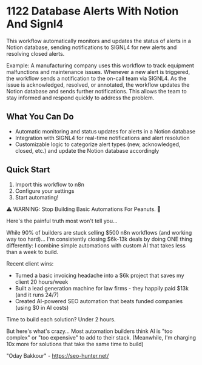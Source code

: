 # 1122 Database Alerts With Notion And Signl4

This workflow automatically monitors and updates the status of alerts in a Notion database, sending notifications to SIGNL4 for new alerts and resolving closed alerts.

Example: A manufacturing company uses this workflow to track equipment malfunctions and maintenance issues. Whenever a new alert is triggered, the workflow sends a notification to the on-call team via SIGNL4. As the issue is acknowledged, resolved, or annotated, the workflow updates the Notion database and sends further notifications. This allows the team to stay informed and respond quickly to address the problem.

## What You Can Do
- Automatic monitoring and status updates for alerts in a Notion database
- Integration with SIGNL4 for real-time notifications and alert resolution
- Customizable logic to categorize alert types (new, acknowledged, closed, etc.) and update the Notion database accordingly

## Quick Start
1. Import this workflow to n8n
2. Configure your settings
3. Start automating!

⚠️ WARNING: Stop Building Basic Automations For Peanuts. 🚫

Here's the painful truth most won't tell you...

While 90% of builders are stuck selling $500 n8n workflows (and working way too hard)...
I'm consistently closing $6k-13k deals by doing ONE thing differently:
I combine simple automations with custom AI that takes less than a week to build.

Recent client wins:
* Turned a basic invoicing headache into a $6k project that saves my client 20 hours/week
* Built a lead generation machine for law firms - they happily paid $13k (and it runs 24/7)
* Created AI-powered SEO automation that beats funded companies (using $0 in AI costs)

Time to build each solution? Under 2 hours.

But here's what's crazy...
Most automation builders think AI is "too complex" or "too expensive" to add to their stack.
(Meanwhile, I'm charging 10x more for solutions that take the same time to build)

"Oday Bakkour" - https://seo-hunter.net/
